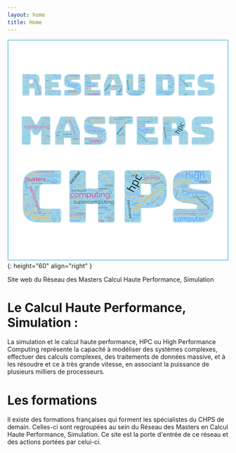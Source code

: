 ```yaml
---
layout: home
title: Home
---
```




![image](/doc/logo.png){: height="60" align="right" }


Site web du Réseau des Masters Calcul Haute Performance, Simulation

# Le Calcul Haute Performance, Simulation :
La simulation et le calcul haute performance, HPC ou High Performance Computing représente la capacité à modéliser des systèmes complexes, effectuer des calculs complexes, des traitements de données massive, et à les résoudre et ce à très grande vitesse, en associant la puissance de plusieurs milliers de processeurs.

# Les formations
Il existe des formations françaises qui forment les spécialistes du CHPS de demain. Celles-ci sont regroupées au sein du Réseau des Masters en Calcul Haute Performance, Simulation. Ce site est la porte d'entrée de ce réseau et des actions portées par celui-ci.
